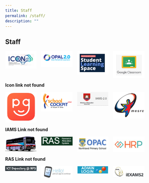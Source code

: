 ```yaml
---
title: Staff
permalink: /staff/
description: ""
---
```

## Staff

<p><a href="http://icon.moe.edu.sg/"> 
<img style="width:20%; margin-right:15px" align=left src="/images/staff1.jpg">
</a></p>

<p><a href="https://idm.opal2.moe.edu.sg/account/login#">
<img style="width:20%; margin-right:15px" align=left src="/images/staff2.jpg">
</a></p>

<p><a href="https://vle.learning.moe.edu.sg/login">
<img style="width:20%; margin-right:15px" align=left src="/images/staff3.jpg">
</a></p>

<p><a href="https://classroom.google.com/u/0/h">
<img style="width:20%" align=left src="/images/staff4.jpg">
</a></p>
<br clear=left>

**Icon link not found**

<p><a href="https://pg.moe.edu.sg/"> 
<img style="width:20%; margin-right:15px" align=left src="/images/PG.png">
</a></p>

<p><a href="https://schoolcockpit.moe.gov.sg/">
<img style="width:20%; margin-right:15px" align=left src="/images/SC logo.png">
</a></p>

<p><a href="https://access.moe.edu.sg/login/login.jsp">
<img style="width:20%; margin-right:15px" align=left src="/images/IAMS.jpg">
</a></p>

<p><a href="https://www.mesrc.net/">
<img style="width:20%" align=left src="/images/mesrc.png">
</a></p>
<br clear=left>

**IAMS Link not found**

<p><a href="https://form.gov.sg/5e05a7c38967b800114c14d6"> 
<img style="width:20%; margin-right:15px" align=left src="/images/bus_vector_275695.jpg">
</a></p>

<p><a href="http://n1729padmw00861.schools.moe.edu.sg/ras/">
<img style="width:20%; margin-right:15px" align=left src="/images/RAS.png">
</a></p>

<p><a href="https://schoolibrary.moe.edu.sg/northlandpri/cgi-bin/spydus.exe/MSGTRN/WPAC/HOME">
<img style="width:20%; margin-right:15px" align=left src="/images/OPAC.jpg">
</a></p>

<p><a href="https://www.hrp.gov.sg/hrp/#/">
<img style="width:20%" align=left src="/images/HRP.jpg">
</a></p>
<br clear=left>

**RAS Link not found**

<p><a href="https://form.gov.sg/5e05a7c38967b800114c14d6"> 
<img style="width:20%; margin-right:15px" align=left src="/images/ICT.png">
</a></p>

<p><a href="http://n1729padmw00861.schools.moe.edu.sg/ras/">
<img style="width:20%; margin-right:15px" align=left src="/images/scmobile.jpg">
</a></p>

<p><a href="https://schoolibrary.moe.edu.sg/northlandpri/cgi-bin/spydus.exe/MSGTRN/WPAC/HOME">
<img style="width:20%; margin-right:15px" align=left src="/images/Swiiit Admin Button copy.png">
</a></p>

<p><a href="https://www.hrp.gov.sg/hrp/#/">
<img style="width:20%" align=left src="/images/iexams.jpg">
</a></p>
<br clear=left>